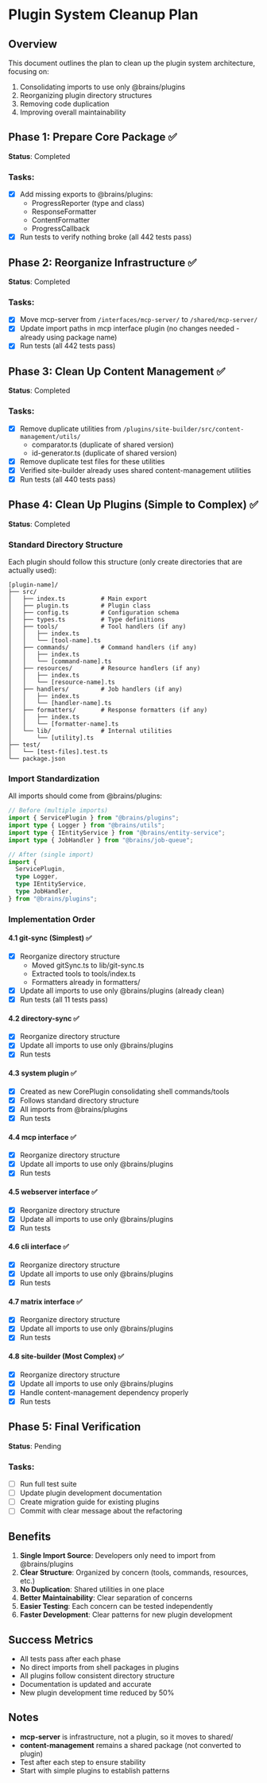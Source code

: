 # Plugin System Cleanup Plan

## Overview

This document outlines the plan to clean up the plugin system architecture, focusing on:

1. Consolidating imports to use only @brains/plugins
2. Reorganizing plugin directory structures
3. Removing code duplication
4. Improving overall maintainability

## Phase 1: Prepare Core Package ✅

**Status**: Completed

### Tasks:

- [x] Add missing exports to @brains/plugins:
  - ProgressReporter (type and class)
  - ResponseFormatter
  - ContentFormatter
  - ProgressCallback
- [x] Run tests to verify nothing broke (all 442 tests pass)

## Phase 2: Reorganize Infrastructure ✅

**Status**: Completed

### Tasks:

- [x] Move mcp-server from `/interfaces/mcp-server/` to `/shared/mcp-server/`
- [x] Update import paths in mcp interface plugin (no changes needed - already using package name)
- [x] Run tests (all 442 tests pass)

## Phase 3: Clean Up Content Management ✅

**Status**: Completed

### Tasks:

- [x] Remove duplicate utilities from `/plugins/site-builder/src/content-management/utils/`
  - comparator.ts (duplicate of shared version)
  - id-generator.ts (duplicate of shared version)
- [x] Remove duplicate test files for these utilities
- [x] Verified site-builder already uses shared content-management utilities
- [x] Run tests (all 440 tests pass)

## Phase 4: Clean Up Plugins (Simple to Complex) ✅

**Status**: Completed

### Standard Directory Structure

Each plugin should follow this structure (only create directories that are actually used):

```
[plugin-name]/
├── src/
│   ├── index.ts          # Main export
│   ├── plugin.ts         # Plugin class
│   ├── config.ts         # Configuration schema
│   ├── types.ts          # Type definitions
│   ├── tools/            # Tool handlers (if any)
│   │   ├── index.ts
│   │   └── [tool-name].ts
│   ├── commands/         # Command handlers (if any)
│   │   ├── index.ts
│   │   └── [command-name].ts
│   ├── resources/        # Resource handlers (if any)
│   │   ├── index.ts
│   │   └── [resource-name].ts
│   ├── handlers/         # Job handlers (if any)
│   │   ├── index.ts
│   │   └── [handler-name].ts
│   ├── formatters/       # Response formatters (if any)
│   │   ├── index.ts
│   │   └── [formatter-name].ts
│   └── lib/              # Internal utilities
│       └── [utility].ts
├── test/
│   └── [test-files].test.ts
└── package.json
```

### Import Standardization

All imports should come from @brains/plugins:

```typescript
// Before (multiple imports)
import { ServicePlugin } from "@brains/plugins";
import type { Logger } from "@brains/utils";
import type { IEntityService } from "@brains/entity-service";
import type { JobHandler } from "@brains/job-queue";

// After (single import)
import {
  ServicePlugin,
  type Logger,
  type IEntityService,
  type JobHandler,
} from "@brains/plugins";
```

### Implementation Order

#### 4.1 git-sync (Simplest) ✅

- [x] Reorganize directory structure
  - Moved gitSync.ts to lib/git-sync.ts
  - Extracted tools to tools/index.ts
  - Formatters already in formatters/
- [x] Update all imports to use only @brains/plugins (already clean)
- [x] Run tests (all 11 tests pass)

#### 4.2 directory-sync ✅

- [x] Reorganize directory structure
- [x] Update all imports to use only @brains/plugins
- [x] Run tests

#### 4.3 system plugin ✅

- [x] Created as new CorePlugin consolidating shell commands/tools
- [x] Follows standard directory structure
- [x] All imports from @brains/plugins
- [x] Run tests

#### 4.4 mcp interface ✅

- [x] Reorganize directory structure
- [x] Update all imports to use only @brains/plugins
- [x] Run tests

#### 4.5 webserver interface ✅

- [x] Reorganize directory structure
- [x] Update all imports to use only @brains/plugins
- [x] Run tests

#### 4.6 cli interface ✅

- [x] Reorganize directory structure
- [x] Update all imports to use only @brains/plugins
- [x] Run tests

#### 4.7 matrix interface ✅

- [x] Reorganize directory structure
- [x] Update all imports to use only @brains/plugins
- [x] Run tests

#### 4.8 site-builder (Most Complex) ✅

- [x] Reorganize directory structure
- [x] Update all imports to use only @brains/plugins
- [x] Handle content-management dependency properly
- [x] Run tests

## Phase 5: Final Verification

**Status**: Pending

### Tasks:

- [ ] Run full test suite
- [ ] Update plugin development documentation
- [ ] Create migration guide for existing plugins
- [ ] Commit with clear message about the refactoring

## Benefits

1. **Single Import Source**: Developers only need to import from @brains/plugins
2. **Clear Structure**: Organized by concern (tools, commands, resources, etc.)
3. **No Duplication**: Shared utilities in one place
4. **Better Maintainability**: Clear separation of concerns
5. **Easier Testing**: Each concern can be tested independently
6. **Faster Development**: Clear patterns for new plugin development

## Success Metrics

- All tests pass after each phase
- No direct imports from shell packages in plugins
- All plugins follow consistent directory structure
- Documentation is updated and accurate
- New plugin development time reduced by 50%

## Notes

- **mcp-server** is infrastructure, not a plugin, so it moves to shared/
- **content-management** remains a shared package (not converted to plugin)
- Test after each step to ensure stability
- Start with simple plugins to establish patterns
